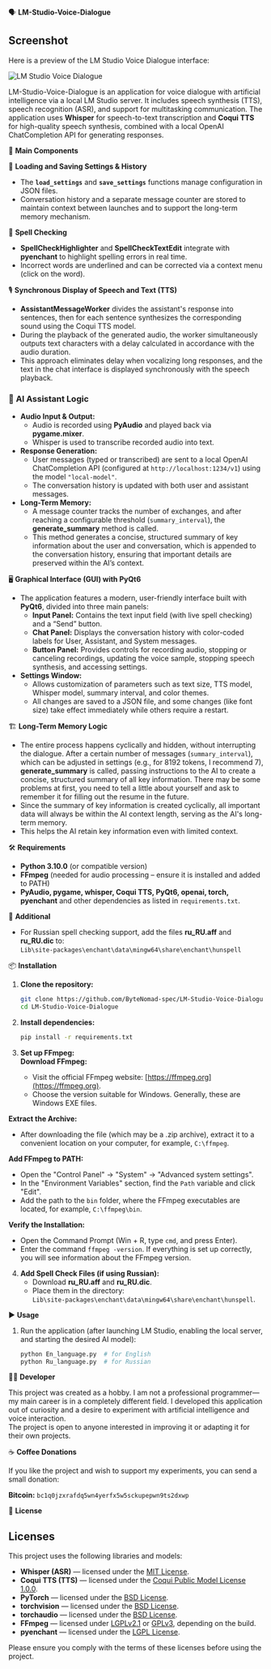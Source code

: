 🗣️ **LM-Studio-Voice-Dialogue**

## Screenshot  
Here is a preview of the LM Studio Voice Dialogue interface:  

![LM Studio Voice Dialogue](media/screenshot.png)

LM-Studio-Voice-Dialogue is an application for voice dialogue with artificial intelligence via a local LM Studio server. It includes speech synthesis (TTS), speech recognition (ASR), and support for multitasking communication. The application uses **Whisper** for speech-to-text transcription and **Coqui TTS** for high-quality speech synthesis, combined with a local OpenAI ChatCompletion API for generating responses.

🚀 **Main Components**

🔧 **Loading and Saving Settings & History**  
- The **`load_settings`** and **`save_settings`** functions manage configuration in JSON files.  
- Conversation history and a separate message counter are stored to maintain context between launches and to support the long-term memory mechanism.

📝 **Spell Checking**  
- **SpellCheckHighlighter** and **SpellCheckTextEdit** integrate with **pyenchant** to highlight spelling errors in real time.  
- Incorrect words are underlined and can be corrected via a context menu (click on the word).

🎙️ **Synchronous Display of Speech and Text (TTS)**
- **AssistantMessageWorker** divides the assistant's response into sentences, then for each sentence synthesizes the corresponding sound using the Coqui TTS model.
- During the playback of the generated audio, the worker simultaneously outputs text characters with a delay calculated in accordance with the audio duration.
- This approach eliminates delay when vocalizing long responses, and the text in the chat interface is displayed synchronously with the speech playback.

### 🧠 **AI Assistant Logic**  
- **Audio Input & Output:**  
  - Audio is recorded using **PyAudio** and played back via **pygame.mixer**.  
  - Whisper is used to transcribe recorded audio into text.  
- **Response Generation:**  
  - User messages (typed or transcribed) are sent to a local OpenAI ChatCompletion API (configured at `http://localhost:1234/v1`) using the model `"local-model"`.  
  - The conversation history is updated with both user and assistant messages.
- **Long-Term Memory:**  
  - A message counter tracks the number of exchanges, and after reaching a configurable threshold (`summary_interval`), the **generate_summary** method is called.  
  - This method generates a concise, structured summary of key information about the user and conversation, which is appended to the conversation history, ensuring that important details are preserved within the AI’s context.

🖥️ **Graphical Interface (GUI) with PyQt6**  
- The application features a modern, user-friendly interface built with **PyQt6**, divided into three main panels:  
  - **Input Panel:** Contains the text input field (with live spell checking) and a “Send” button.  
  - **Chat Panel:** Displays the conversation history with color-coded labels for User, Assistant, and System messages.  
  - **Button Panel:** Provides controls for recording audio, stopping or canceling recordings, updating the voice sample, stopping speech synthesis, and accessing settings.
- **Settings Window:**  
  - Allows customization of parameters such as text size, TTS model, Whisper model, summary interval, and color themes.  
  - All changes are saved to a JSON file, and some changes (like font size) take effect immediately while others require a restart.

🏗️ **Long-Term Memory Logic**  
- The entire process happens cyclically and hidden, without interrupting the dialogue. After a certain number of messages (`summary_interval`), which can be adjusted in settings (e.g., for 8192 tokens, I recommend 7), **generate_summary** is called, passing instructions to the AI to create a concise, structured summary of all key information. There may be some problems at first, you need to tell a little about yourself and ask to remember it for filling out the resume in the future.
- Since the summary of key information is created cyclically, all important data will always be within the AI context length, serving as the AI's long-term memory.  
- This helps the AI retain key information even with limited context.

🛠️ **Requirements**  
- **Python 3.10.0** (or compatible version)  
- **FFmpeg** (needed for audio processing – ensure it is installed and added to PATH)  
- **PyAudio, pygame, whisper, Coqui TTS, PyQt6, openai, torch, pyenchant** and other dependencies as listed in `requirements.txt`.

🔹 **Additional**  
- For Russian spell checking support, add the files **ru_RU.aff** and **ru_RU.dic** to:  
  `Lib\site-packages\enchant\data\mingw64\share\enchant\hunspell`

📦 **Installation**

1. **Clone the repository:**  

   ```bash
   git clone https://github.com/ByteNomad-spec/LM-Studio-Voice-Dialogue.git
   cd LM-Studio-Voice-Dialogue
   ```

2. **Install dependencies:**  

   ```bash
   pip install -r requirements.txt
   ```

3. **Set up FFmpeg:**  
**Download FFmpeg:**
   - Visit the official FFmpeg website: [https://ffmpeg.org](https://ffmpeg.org).
   - Choose the version suitable for Windows. Generally, these are Windows EXE files.

**Extract the Archive:**
   - After downloading the file (which may be a .zip archive), extract it to a convenient location on your computer, for example, `C:\ffmpeg`.

**Add FFmpeg to PATH:**
   - Open the "Control Panel" → "System" → "Advanced system settings".
   - In the "Environment Variables" section, find the `Path` variable and click "Edit".
   - Add the path to the `bin` folder, where the FFmpeg executables are located, for example, `C:\ffmpeg\bin`.

**Verify the Installation:**
   - Open the Command Prompt (Win + R, type `cmd`, and press Enter).
   - Enter the command `ffmpeg -version`. If everything is set up correctly, you will see information about the FFmpeg version.

4. **Add Spell Check Files (if using Russian):**  
   - Download **ru_RU.aff** and **ru_RU.dic**.  
   - Place them in the directory:  
     `Lib\site-packages\enchant\data\mingw64\share\enchant\hunspell`.

▶️ **Usage**

1. Run the application (after launching LM Studio, enabling the local server, and starting the desired AI model):  

   ```bash
   python En_language.py  # for English
   python Ru_language.py  # for Russian
   ```

👨‍💻 **Developer**

This project was created as a hobby. I am not a professional programmer—my main career is in a completely different field. I developed this application out of curiosity and a desire to experiment with artificial intelligence and voice interaction.  
The project is open to anyone interested in improving it or adapting it for their own projects.

☕ **Coffee Donations**

If you like the project and wish to support my experiments, you can send a small donation:  

**Bitcoin:** `bc1q0jzxrafdq5wn4yerfx5w5sckupepwn9ts2dxwp`

📜 **License**

## Licenses

This project uses the following libraries and models:

- **Whisper (ASR)** — licensed under the [MIT License](https://opensource.org/licenses/MIT).
- **Coqui TTS (TTS)** — licensed under the [Coqui Public Model License 1.0.0](https://github.com/coqui-ai/TTS/blob/main/LICENSE).
- **PyTorch** — licensed under the [BSD License](https://opensource.org/licenses/BSD-3-Clause).
- **torchvision** — licensed under the [BSD License](https://opensource.org/licenses/BSD-3-Clause).
- **torchaudio** — licensed under the [BSD License](https://opensource.org/licenses/BSD-3-Clause).
- **FFmpeg** — licensed under [LGPLv2.1](https://www.ffmpeg.org/legal.html) or [GPLv3](https://www.ffmpeg.org/legal.html), depending on the build.
- **pyenchant** — licensed under the [LGPL License](https://opensource.org/licenses/LGPL-3.0).

Please ensure you comply with the terms of these licenses before using the project.
